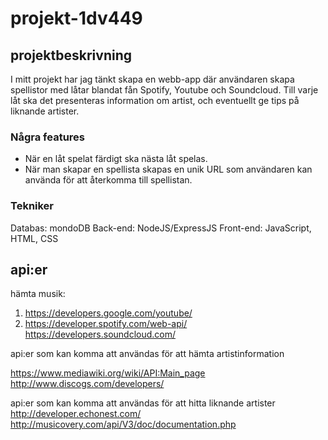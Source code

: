 # projekt-1dv449

## projektbeskrivning

I mitt projekt har jag tänkt skapa en webb-app där användaren skapa spellistor med låtar blandat fån Spotify, Youtube och Soundcloud. Till varje låt ska det presenteras information om artist, och eventuellt ge tips på liknande artister.

### Några features

* När en låt spelat färdigt ska nästa låt spelas.
* När man skapar en spellista skapas en unik URL som användaren kan använda för att återkomma till spellistan.

### Tekniker

Databas: mondoDB
Back-end: NodeJS/ExpressJS
Front-end: JavaScript, HTML, CSS

## api:er

hämta musik:

1. https://developers.google.com/youtube/
2. https://developer.spotify.com/web-api/
https://developers.soundcloud.com/

api:er som kan komma att användas för att hämta artistinformation

https://www.mediawiki.org/wiki/API:Main_page
http://www.discogs.com/developers/

api:er som kan komma att användas för att hitta liknande artister
http://developer.echonest.com/
http://musicovery.com/api/V3/doc/documentation.php

